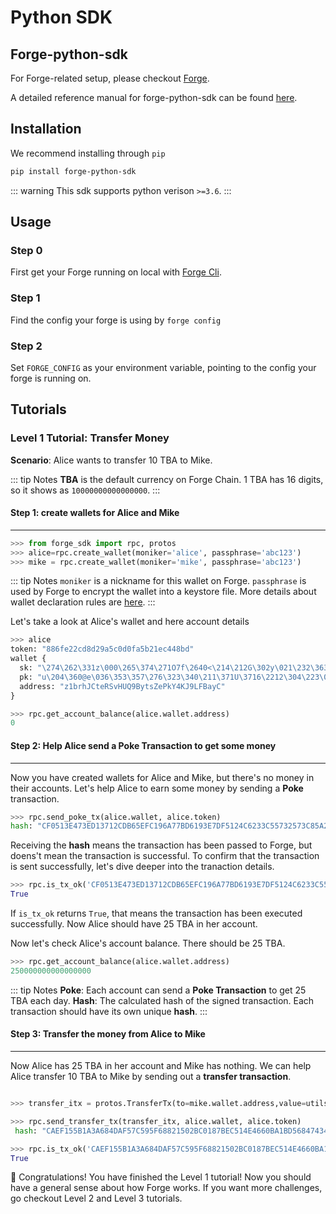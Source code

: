 # Python SDK
## Forge-python-sdk
For Forge-related setup, please checkout [Forge](https://github.com/ArcBlock/forge).

A detailed reference manual for forge-python-sdk can be found [here](https://docs.arcblock.io/forge-python-sdk/index.html).


## Installation

We recommend installing through `pip`
```sh
pip install forge-python-sdk
```
::: warning
This sdk supports python verison `>=3.6`.
:::

## Usage

### Step 0
First get your Forge running on local with [Forge Cli](https://github.com/ArcBlock/forge-js/tree/master/packages/forge-cli).

### Step 1
Find the config your forge is using by `forge config`

### Step 2
Set `FORGE_CONFIG` as your environment variable, pointing to the config your forge is running on.


## Tutorials

### Level 1 Tutorial: Transfer Money

**Scenario**: Alice wants to transfer 10 TBA to Mike.

::: tip Notes
**TBA** is the default currency on Forge Chain. 1 TBA has 16 digits, so it shows as `10000000000000000`.
:::

#### Step 1: create wallets for Alice and Mike
--------
```python
>>> from forge_sdk import rpc, protos
>>> alice=rpc.create_wallet(moniker='alice', passphrase='abc123')
>>> mike = rpc.create_wallet(moniker='mike', passphrase='abc123')
```

::: tip Notes
`moniker` is a nickname for this wallet on Forge. `passphrase` is used by Forge to encrypt the wallet into a keystore file. More details about wallet declaration rules are [here](../intro/concepts).
:::

Let's take a look at Alice's wallet and here account details

```python
>>> alice
token: "886fe22cd8d29a5c0d0fa5b21ec448bd"
wallet {
  sk: "\274\262\331z\000\265\374\271O7f\2640<\214\212G\302y\021\232\363\355.E\207\213&\355\362\260Gu\204\360@e\036\353\357\276\323\340\211\371U\3716\2212\304\223\037{\037\366\267\374\233@\021\215W\027"
  pk: "u\204\360@e\036\353\357\276\323\340\211\371U\3716\2212\304\223\037{\037\366\267\374\233@\021\215W\027"
  address: "z1brhJCteRSvHUQ9BytsZePkY4KJ9LFBayC"
}

>>> rpc.get_account_balance(alice.wallet.address)
0
```
#### Step 2: Help Alice send a Poke Transaction to get some money
------

Now you have created wallets for Alice and Mike, but there's no money in their accounts. Let's help Alice to earn some money by sending a **Poke** transaction.

```python
>>> rpc.send_poke_tx(alice.wallet, alice.token)
hash: "CF0513E473ED13712CDB65EFC196A77BD6193E7DF5124C6233C55732573C85A2"
```
Receiving the **hash** means the transaction has been passed to Forge, but doens't mean the transaction is successful. To confirm that the transaction is sent successfully, let's dive deeper into the tranaction details.

```python
>>> rpc.is_tx_ok('CF0513E473ED13712CDB65EFC196A77BD6193E7DF5124C6233C55732573C85A2')
True
```
If `is_tx_ok` returns `True`, that means the transaction has been executed successfully. Now Alice should have 25 TBA in her account.


Now let's check Alice's account balance. There should be 25 TBA.

```python
>>> rpc.get_account_balance(alice.wallet.address)
250000000000000000
```

::: tip Notes
**Poke**: Each account can send a **Poke Transaction** to get 25 TBA each day.
**Hash**: The calculated hash of the signed transaction. Each transaction should have its own unique **hash**.
:::

#### Step 3: Transfer the money from Alice to Mike
-------

Now Alice has 25 TBA in her account and Mike has nothing. We can help Alice transfer 10 TBA to Mike by sending out a **transfer transaction**.

```python

>>> transfer_itx = protos.TransferTx(to=mike.wallet.address,value=utils.int_to_biguint(100000000000000000))

>>> rpc.send_transfer_tx(transfer_itx, alice.wallet, alice.token)
 hash: "CAEF155B1A3A684DAF57C595F68821502BC0187BEC514E4660BA1BD568474345"

>>> rpc.is_tx_ok('CAEF155B1A3A684DAF57C595F68821502BC0187BEC514E4660BA1BD568474345')
True
```

 🎉 Congratulations! You have finished the Level 1 tutorial! Now you should have a general sense about how Forge works. If you want more challenges, go checkout Level 2 and Level 3 tutorials.
